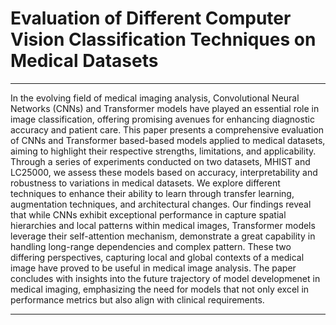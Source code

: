# Evaluation of Different Computer Vision Classification Techniques on Medical Datasets
---
In the evolving field of medical imaging analysis, Convolutional
Neural Networks (CNNs) and Transformer models
have played an essential role in image classification, offering
promising avenues for enhancing diagnostic accuracy
and patient care. This paper presents a comprehensive
evaluation of CNNs and Transformer based-based models
applied to medical datasets, aiming to highlight their respective
strengths, limitations, and applicability. Through a
series of experiments conducted on two datasets, MHIST
and LC25000, we assess these models based on accuracy,
interpretability and robustness to variations in medical
datasets. We explore different techniques to enhance
their ability to learn through transfer learning, augmentation
techniques, and architectural changes. Our findings
reveal that while CNNs exhibit exceptional performance
in capture spatial hierarchies and local patterns
within medical images, Transformer models leverage their
self-attention mechanism, demonstrate a great capability
in handling long-range dependencies and complex pattern.
These two differing perspectives, capturing local and global
contexts of a medical image have proved to be useful in
medical image analysis. The paper concludes with insights
into the future trajectory of model developmenet in medical
imaging, emphasizing the need for models that not only
excel in performance metrics but also align with clinical requirements.

---
